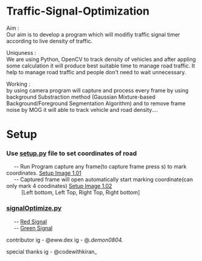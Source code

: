 # Traffic-Signal-Optimization

Aim : <br>
Our aim is to develop a program which will modifiy traffic signal timer according to live density of traffic.

Uniquness : <br>
We are using Python, OpenCV to track density of vehicles and after appling some calculation it will produce best suitable time to manage road traffic.
It help to manage road traffic and people don't need to wait unnecessary.

Working : <br>
by using camera program will capture and process every frame by using background Substraction method (Gaussian Mixture-based Background/Foreground Segmentation Algorithm) and to remove frame noise by MOG it will able to track vehicle and road density....


# Setup
<h3>Use <a href="https://github.com/Aman-Khan/Traffic-Signal-Optimization/blob/main/setup.py">setup.py</a> file to set coordinates of road</h3>
&nbsp&nbsp&nbsp&nbsp -- Run Program capture any frame(to capture frame press s) to mark coordinates. <a href="https://github.com/Aman-Khan/Traffic-Signal-Optimization/blob/main/data/1.1_setup.png">Setup Image 1.01</a> <br>
&nbsp&nbsp&nbsp&nbsp  -- Captured frame will open automatically start marking coordinate(can only mark 4 coodinates) <a href="https://github.com/Aman-Khan/Traffic-Signal-Optimization/blob/main/data/1.2_setup.png">Setup Image 1.02</a> <br>
&nbsp&nbsp&nbsp&nbsp&nbsp&nbsp&nbsp&nbsp&nbsp [Left bottom, Left Top, Right Top, Right bottom]

<h3><a href="https://github.com/Aman-Khan/Traffic-Signal-Optimization/blob/main/signalOptimize.py">signalOptimize.py</a></h3>
&nbsp&nbsp&nbsp&nbsp -- <a href="https://github.com/Aman-Khan/Traffic-Signal-Optimization/blob/main/data/1.3_setup.png">Red Signal</a><br>
&nbsp&nbsp&nbsp&nbsp -- <a href="https://github.com/Aman-Khan/Traffic-Signal-Optimization/blob/main/data/2.1_setup.png">Green Signal</a>

contributor
ig - @eww.dex
ig - @_.demon0804._

special thanks 
ig - @codewithkiran_
